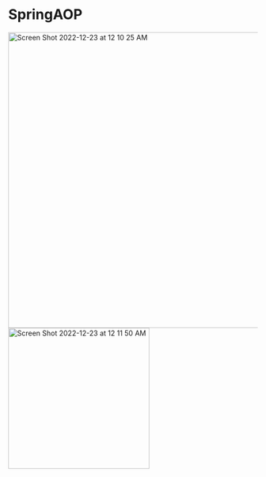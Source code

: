 # SpringAOP

<img width="598" alt="Screen Shot 2022-12-23 at 12 10 25 AM" src="https://user-images.githubusercontent.com/84875875/209240446-b6573128-2b54-41e7-b024-847f29d7980d.png">

<img width="285" alt="Screen Shot 2022-12-23 at 12 11 50 AM" src="https://user-images.githubusercontent.com/84875875/209240516-1d61597a-40a2-4bc3-a6d5-f1346695f7b3.png">
